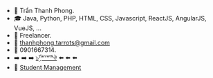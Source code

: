 -  :dolls:  Trần Thanh Phong.
-  :mortar_board:  Java, Python, PHP, HTML, CSS, Javascript, ReactJS, AngularJS, VueJS, ...
- 🌱 Freelancer.
-  :e-mail:  <thanhphong.tarrots@gmail.com>
-  :iphone:  0901667314.
-  :arrow_right:  :arrow_right:  :arrow_right:  [๖ۣۜᵀᵃʳʳᵒᵗˢঔ](https://github.com/Tarrots/Tarrots.github.io)  :arrow_left:  :arrow_left:  :arrow_left:
- :link: [Student Management](https://tarrots.github.io/JavaScript/StudentManagement/index.html)

<!---
Tarrots/Tarrots is a ✨ special ✨ repository because its `README.md` (this file) appears on your GitHub profile.
You can click the Preview link to take a look at your changes.
--->
